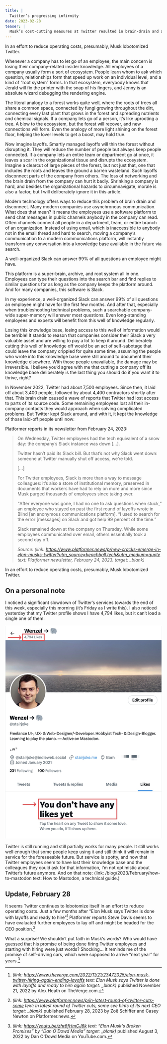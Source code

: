 ```yaml
---
title: |
  Twitter‘s progressing infirmity
date: 2023-02-28
teaser: |
  Musk’s cost-cutting measures at Twitter resulted in brain-drain and a loss of access to Slack. This caused disruptions in the company’s knowledge on work processes.
---
```

<p class=quotable>In an effort to reduce operating costs, presumably, Musk lobotomized Twitter.</p>

Whenever a company has to let go of an employee, the main concern is losing their company-related insider knowledge. All employees of a company usually form a sort of ecosystem. People learn whom to ask which question, relationships form that speed up work on an individual level, and a kind of “root system” forms. In that ecosystem, everybody knows that Jerald will fix the printer with the snap of his fingers, and Jenny is an absolute wizard debugging the rendering engine.

The literal analogy to a forest works quite well, where the roots of trees all share a common space, connected by fungi growing throughout the dirt, connecting every last plant that grows in the forest and spreading nutrients and chemical signals. If a company lets go of a person, it‘s like uprooting a tree. A blow to the ecosystem, but the forest will recover, and new connections will form. Even the analogy of more light shining on the forest floor, helping the lover levels to get a boost, may hold true.

Now imagine layoffs. Smartly managed layoffs will thin the forest without disrupting it. They will reduce the number of people but always keep people connected. If a company lets an entire team or department go at once, it leaves a scar in the organizational tissue and disrupts the ecosystem. Imagine a clearcut of large pieces of the forest, but not just that, one that includes the roots and leaves the ground a barren wasteland. Such layoffs disconnect parts of the company from others. The loss of networking and the brain drain from the company can hurt it badly. Shrinking a company is hard, and besides the organizational hazards to circumnavigate, morale is also a factor, but I will deliberately ignore it in this article.

Modern technology offers ways to reduce this problem of brain drain and disconnect. Many modern companies use asynchronous communication. What does that mean? It means the employees use a software platform to send chat messages in public channels anybody in the company can read. Often channels connect all people in a department, team, or entire branch of an organization. Instead of using email, which is inaccessible to anybody not in the email thread and hard to search, moving a company‘s communication to a modern communications platform, will instantly transform any conversation into a knowledge base available in the future via search.

<p class=quotable>A well-organized Slack can answer 99% of all questions an employee might have.</p>

This platform is a super-brain, archive, and root system all in one. Employees can type their questions into the search bar and find replies to similar questions for as long as the company keeps the platform around. And for many companies, this software is Slack.

In my experience, a well-organized Slack can answer 99% of all questions an employee might have for the first few months. And after that, especially when troubleshooting technical problems, such a searchable company-wide super-memory will answer most questions. Even long-standing employees and experts will benefit from this well of knowledge regularly. 

Losing this knowledge base, losing access to this well of information would be terrible! It stands to reason that companies consider their Slack a very valuable asset and are willing to pay a lot to keep it around. Deliberately cutting this well of knowledge off would be an act of self-sabotage that could leave the company crippled for quite some time, assuming the people who wrote into this knowledge base were still around to document their knowledge elsewhere. With those people unavailable, the damage may be irreversible. I believe you‘d agree with me that cutting a company off its knowledge base deliberately is the last thing you should do if you want it to thrive, right?

In November 2022, Twitter had about 7,500 employees. Since then, it laid off about 3,400 people, followed by about 4,400 contractors shortly after that. This brain drain caused a wave of reports that Twitter had lost access to parts of its source code. Some remaining employees lost all their in-company contacts they would approach when solving complicated problems. But Twitter kept Slack around, and with it, it kept the knowledge of those laid-off people until now:

Platformer reports in its newsletter from February 24, 2023:

> On Wednesday, Twitter employees had the tech equivalent of a snow day: the company’s Slack instance was down […].
> 
> Twitter hasn’t paid its Slack bill. But that’s not why Slack went down: someone at Twitter manually shut off access, we’re told.
> 
> […]
> 
> For Twitter employees, Slack is more than a way to message colleagues: it’s also a store of institutional memory, preserved in documents that workers have had to rely on more and more since Musk purged thousands of employees since taking over.
> 
> <q>After everyone was gone, I had no one to ask questions when stuck,</q> an employee who stayed on past the first round of layoffs wrote in Blind [an anonymous communications platform]. <q>I used to search for the error [messages] on Slack and got help 99 percent of the time.</q>
> 
> Slack remained down at the company on Thursday. While some employees communicated over email, others essentially took a second day off.
> 
> <cite>Source: (link: https://www.platformer.news/p/new-cracks-emerge-in-elon-musks-twitter?utm_source=beachball.tech&utm_medium=quote text: Platformer newsletter, February 24, 2023. target: _blank)</cite>

In an effort to reduce operating costs, presumably, Musk lobotomized Twitter.

## On a personal note

I noticed a significant slowdown of Twitter‘s services towards the end of this week, especially this morning (it‘s Friday as I write this). I also noticed yesterday that my Twitter profile shows I have 4,794 likes, but it can‘t load a single one of them:

![A screenshot of my Twitter profile. It shows a count of 4,794 likes but also “You have no likes yet” instead of a list of liked Tweets.](twitters-progressing-infirmity-1.jpeg)

Twitter is still running and still partially works for many people. It still works well enough that some people keep using it and still think it will remain in service for the foreseeable future. But service is spotty, and now that Twitter employees seem to have lost their knowledge base and the colleagues they could ask for that information, I‘m not optimistic about Twitter‘s future anymore. And on that note: (link: /blog/2023/February/how-to-mastodon text: How to Mastodon, a technical guide.)

## Update, February 28
It seems Twitter continues to lobotomize itself in an effort to reduce operating costs. Just a few months after <q>Elon Musk says Twitter is done with layoffs and ready to hire</q>[^theverge] Platformer reports Steve Davis seems to have evaluated further employees to lay off and might be headed for the CEO position.[^platformer]

[^theverge]: <cite>(link: https://www.theverge.com/2022/11/21/23472025/elon-musk-twitter-hiring-again-ending-layoffs text: Elon Musk says Twitter is done with layoffs and ready to hire again target: _blank)</cite> published November 21, 2022 by Alex Heath on TheVerge.com.

[^platformer]: <cite>(link: https://www.platformer.news/p/in-latest-round-of-twitter-cuts-some text: In latest round of Twitter cuts, some see hints of its next CEO target: _blank)</cite> published February 28, 2023 by Zoë Schiffer and Casey Newton on Platformer.news.

What a surprise! We shouldn‘t put faith in Musk‘s words? Who would have guessed that his promise of being done firing Twitter employees and starting with hiring were just words? Shocking… It reminds me of the promise of self-driving cars, which were supposed to arrive “next year” for years.[^youtube]

[^youtube]: <cite>(link: https://youtu.be/zhr6fHmCJ6k text: “Elon Musk's Broken Promises” by “Dan O'Dowd Media” target: _blank)</cite> published August 3, 2022 by Dan O'Dowd Media on YouTube.com.